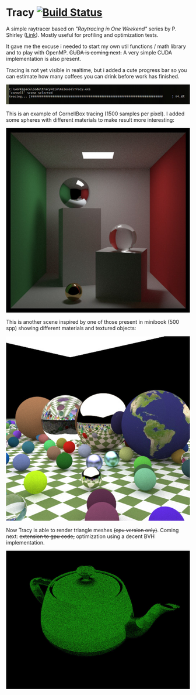 # Tracy [![Build Status](https://travis-ci.org/carcass82/tracy.svg?branch=master)](https://travis-ci.org/carcass82/tracy)


A simple raytracer based on *"Raytracing in One Weekend"* series by P. Shirley ([Link](https://www.amazon.com/dp/B01B5AODD8)).
Mostly useful for profiling and optimization tests.

It gave me the excuse i needed to start my own util functions / math library and to play with OpenMP. ~~CUDA is coming next.~~ A very simple CUDA implementation is also present.


Tracing is not yet visible in realtime, but i added a cute progress bar so
you can estimate how many coffees you can drink before work has finished.

![tracing](doc/cmd.jpg)


This is an example of CornellBox tracing (1500 samples per pixel). I added some spheres with different
materials to make result more interesting:

![cornell](doc/output.jpg)


This is another scene inspired by one of those present in minibook (500 spp) showing different materials and textured objects:

![random](doc/output2.jpg)


Now Tracy is able to render triangle meshes ~~(cpu version only)~~. Coming next: ~~extension to gpu code,~~ optimization using a decent BVH implementation.

![triangles](doc/output3.jpg)

